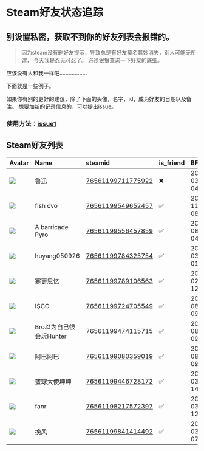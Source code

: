 # Steam好友状态追踪
## 别设置私密，获取不到你的好友列表会报错的。

> 因为steam没有删好友提示，导致总是有好友莫名其妙消失，别人可能无所谓，
> 今天我是忍无可忍了。 必须狠狠查询一下好友的底细。

应该没有人和我一样吧………………

下面就是一些例子。

如果你有别的更好的建议，除了下面的头像，名字，id，成为好友的日期以及备注。 想要加新的记录信息的，可以提出issue。

### 使用方法：[issue1](https://github.com/systemannounce/SteamFriends/issues/1)



## Steam好友列表
| Avatar                                                                            | Name             | steamid                                                                     | is_friend   | BFD                 | removed_time        | Remark   |
|:----------------------------------------------------------------------------------|:-----------------|:----------------------------------------------------------------------------|:------------|:--------------------|:--------------------|:---------|
| ![](https://avatars.steamstatic.com/1ad39bf21850c73b3372e3fd95808d0ea78d7e95.jpg) | 鲁迅               | [76561199711775922](https://steamcommunity.com/profiles/76561199711775922/) | ❌           | 2025-03-17 04:29:23 | 2025-03-24 09:10:27 |          |
| ![](https://avatars.steamstatic.com/5af67c2c77ff6c26475ea2e465a779cc46adf244.jpg) | fish ovo         | [76561199549652457](https://steamcommunity.com/profiles/76561199549652457/) | ✅           | 2024-11-17 08:46:29 |                     |          |
| ![](https://avatars.steamstatic.com/aba2290085881012e15a021a7aece87a338201fb.jpg) | A barricade Pyro | [76561199556457859](https://steamcommunity.com/profiles/76561199556457859/) | ✅           | 2024-08-21 04:08:08 |                     |          |
| ![](https://avatars.steamstatic.com/fef49e7fa7e1997310d705b2a6158ff8dc1cdfeb.jpg) | huyang050926     | [76561199784325754](https://steamcommunity.com/profiles/76561199784325754/) | ✅           | 2025-03-15 01:45:27 |                     |          |
| ![](https://avatars.steamstatic.com/7f431fac281220467b9410e2df2f3fd74a35f1cf.jpg) | 寒更思忆             | [76561199789106563](https://steamcommunity.com/profiles/76561199789106563/) | ✅           | 2025-02-24 12:53:15 |                     |          |
| ![](https://avatars.steamstatic.com/fef49e7fa7e1997310d705b2a6158ff8dc1cdfeb.jpg) | ISCO             | [76561199724705549](https://steamcommunity.com/profiles/76561199724705549/) | ✅           | 2024-08-28 09:30:20 |                     |          |
| ![](https://avatars.steamstatic.com/5067fa69c76e69ef4f7c3dfb4fe1a4b6fad1c32a.jpg) | Bro以为自己很会玩Hunter | [76561199474115715](https://steamcommunity.com/profiles/76561199474115715/) | ✅           | 2024-08-27 09:27:35 |                     |          |
| ![](https://avatars.steamstatic.com/db0148bdf1b44350f31f50b846c895a4abf554e0.jpg) | 阿巴阿巴             | [76561199080359019](https://steamcommunity.com/profiles/76561199080359019/) | ✅           | 2024-08-25 09:06:30 |                     |          |
| ![](https://avatars.steamstatic.com/fef49e7fa7e1997310d705b2a6158ff8dc1cdfeb.jpg) | 篮球大使坤坤           | [76561199446728172](https://steamcommunity.com/profiles/76561199446728172/) | ✅           | 2025-03-15 14:41:33 |                     |          |
| ![](https://avatars.steamstatic.com/a94a601daf40fb0b67f2c6e01d9c1a0b18b9992c.jpg) | fanr             | [76561198217572397](https://steamcommunity.com/profiles/76561198217572397/) | ✅           | 2025-03-21 12:43:42 |                     |          |
| ![](https://avatars.steamstatic.com/fef49e7fa7e1997310d705b2a6158ff8dc1cdfeb.jpg) | 挽风               | [76561199841414492](https://steamcommunity.com/profiles/76561199841414492/) | ✅           | 2025-03-29 07:09:50 |                     |          |